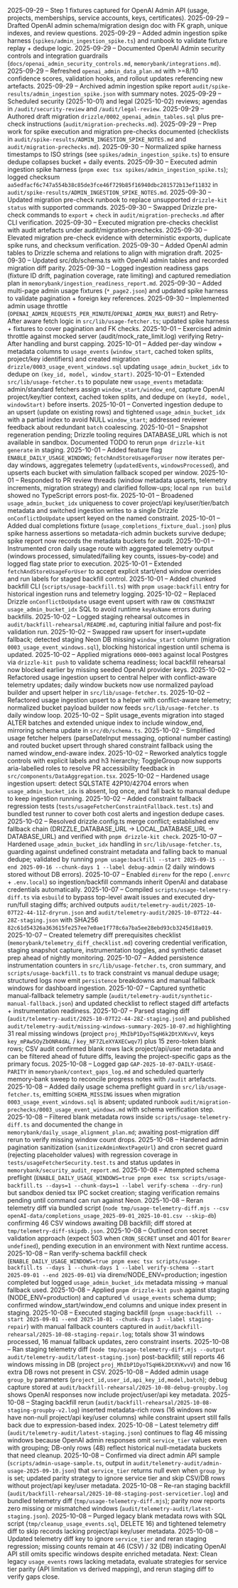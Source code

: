 2025-09-29 – Step 1 fixtures captured for OpenAI Admin API (usage, projects, memberships, service accounts, keys, certificates).
2025-09-29 – Drafted OpenAI admin schema/migration design doc with FK graph, unique indexes, and review questions.
2025-09-29 – Added admin ingestion spike harness (`spikes/admin_ingestion_spike.ts`) and runbook to validate fixture replay + dedupe logic.
2025-09-29 – Documented OpenAI Admin security controls and integration guardrails (`docs/openai_admin_security_controls.md`, `memorybank/integrations.md`).
2025-09-29 – Refreshed `openai_admin_data_plan.md` with >=8/10 confidence scores, validation hooks, and rollout updates referencing new artefacts.
2025-09-29 – Archived admin ingestion spike report `audit/spike-results/admin_ingestion_spike.json` with summary notes.
2025-09-29 – Scheduled security (2025-10-01) and legal (2025-10-02) reviews; agendas in `/audit/security-review` and `/audit/legal-review`.
2025-09-29 – Authored draft migration `drizzle/0002_openai_admin_tables.sql` plus pre-check instructions (`audit/migration-prechecks.md`).
2025-09-29 – Prep work for spike execution and migration pre-checks documented (checklists in `audit/spike-results/ADMIN_INGESTION_SPIKE_NOTES.md` and `audit/migration-prechecks.md`).
2025-09-30 – Normalized spike harness timestamps to ISO strings (see `spikes/admin_ingestion_spike.ts`) to ensure dedupe collapses bucket + daily events.
2025-09-30 – Executed admin ingestion spike harness (`pnpm exec tsx spikes/admin_ingestion_spike.ts`); logged checksum `aa5edfacf6c747a554b38c85de3fce46f729b85f16940dbc281572b13ef11832` in `audit/spike-results/ADMIN_INGESTION_SPIKE_NOTES.md`.
2025-09-30 – Updated migration pre-check runbook to replace unsupported `drizzle-kit status` with supported commands.
2025-09-30 – Swapped Drizzle pre-check commands to `export` + `check` in `audit/migration-prechecks.md` after CLI verification.
2025-09-30 – Executed migration pre-checks checklist with audit artefacts under audit/migration-prechecks.
2025-09-30 – Elevated migration pre-check evidence with deterministic exports, duplicate spike runs, and checksum verification.
2025-09-30 – Added OpenAI admin tables to Drizzle schema and relations to align with migration draft.
2025-09-30 – Updated src/db/schema.ts with OpenAI admin tables and recorded migration diff parity.
2025-09-30 – Logged ingestion readiness gaps (fixture ID drift, pagination coverage, rate limiting) and captured remediation plan in `memorybank/ingestion_readiness_report.md`.
2025-09-30 – Added multi-page admin usage fixtures (`*_page2.json`) and updated spike harness to validate pagination + foreign key references.
2025-09-30 – Implemented admin usage throttle (`OPENAI_ADMIN_REQUESTS_PER_MINUTE`/`OPENAI_ADMIN_MAX_BURST`) and Retry-After aware fetch logic in `src/lib/usage-fetcher.ts`; updated spike harness + fixtures to cover pagination and FK checks.
2025-10-01 – Exercised admin throttle against mocked server (audit/mock_rate_limit.log) verifying Retry-After handling and burst capping.
2025-10-01 – Added per-day window + metadata columns to `usage_events` (`window_start`, cached token splits, project/key identifiers) and created migration `drizzle/0003_usage_event_windows.sql` updating `usage_admin_bucket_idx` to dedupe on `(key_id, model, window_start)`.
2025-10-01 – Extended `src/lib/usage-fetcher.ts` to populate new `usage_events` metadata: admin/standard fetchers assign `window_start/window_end`, capture OpenAI project/key/tier context, cached token splits, and dedupe on `(keyId, model, windowStart)` before inserts.
2025-10-01 – Converted ingestion dedupe to an upsert (update on existing rows) and tightened `usage_admin_bucket_idx` with a partial index to avoid NULL `window_start`; addressed reviewer feedback about redundant `batch` coalescing.
2025-10-01 – Snapshot regeneration pending; Drizzle tooling requires DATABASE_URL which is not available in sandbox. Documented TODO to rerun `pnpm drizzle-kit generate` in staging.
2025-10-01 – Added feature flag `ENABLE_DAILY_USAGE_WINDOWS`; `fetchAndStoreUsageForUser` now iterates per-day windows, aggregates telemetry (`updatedEvents`, `windowsProcessed`), and upserts each bucket with simulation fallback scoped per window.
2025-10-01 – Responded to PR review threads (window metadata upserts, telemetry increments, migration strategy) and clarified follow-ups; local `npm run build` showed no TypeScript errors post-fix.
2025-10-01 – Broadened `usage_admin_bucket_idx` uniqueness to cover project/api key/user/tier/batch metadata and switched ingestion writes to a single Drizzle `onConflictDoUpdate` upsert keyed on the named constraint.
2025-10-01 – Added dual completions fixture (`usage_completions_fixture_dual.json`) plus spike harness assertions so metadata-rich admin buckets survive dedupe; spike report now records the metadata buckets for audit.
2025-10-01 – Instrumented cron daily usage route with aggregated telemetry output (windows processed, simulated/failing key counts, issues-by-code) and logged flag state prior to execution.
2025-10-01 – Extended `fetchAndStoreUsageForUser` to accept explicit start/end window overrides and run labels for staged backfill control.
2025-10-01 – Added chunked backfill CLI (`scripts/usage-backfill.ts`) with `pnpm usage:backfill` entry for historical ingestion runs and telemetry logging.
2025-10-02 – Replaced Drizzle `onConflictDoUpdate` usage event upsert with raw `ON CONSTRAINT usage_admin_bucket_idx` SQL to avoid runtime `keyAsName` errors during backfills.
2025-10-02 – Logged staging rehearsal outcomes in `audit/backfill-rehearsal/README.md`, capturing initial failure and post-fix validation run.
2025-10-02 – Swapped raw upsert for insert+update fallback; detected staging Neon DB missing `window_start` column (migration `0003_usage_event_windows.sql`), blocking historical ingestion until schema is updated.
2025-10-02 – Applied migrations `0000`-`0003` against local Postgres via `drizzle-kit push` to validate schema readiness; local backfill rehearsal now blocked earlier by missing seeded OpenAI provider keys.
2025-10-02 – Refactored usage ingestion upsert to central helper with conflict-aware telemetry updates; daily window buckets now use normalized payload builder and upsert helper in `src/lib/usage-fetcher.ts`.
2025-10-02 – Refactored usage ingestion upsert to a helper with conflict-aware telemetry; normalized bucket payload builder now feeds `src/lib/usage-fetcher.ts` daily window loop.
2025-10-02 – Split usage_events migration into staged ALTER batches and extended unique index to include window_end, mirroring schema update in `src/db/schema.ts`.
2025-10-02 – Simplified usage fetcher helpers (parseDateInput messaging, optional number casting) and routed bucket upsert through shared constraint fallback using the named window_end-aware index.
2025-10-02 – Reworked analytics toggle controls with explicit labels and h3 hierarchy; ToggleGroup now supports aria-labelled roles to resolve PR accessibility feedback in `src/components/DataAggregation.tsx`.
2025-10-02 – Hardened usage ingestion upsert: detect SQLSTATE 42P10/42704 errors when `usage_admin_bucket_idx` is absent, log once, and fall back to manual dedupe to keep ingestion running.
2025-10-02 – Added constraint fallback regression tests (`tests/usageFetcherConstraintFallback.test.ts`) and bundled test runner to cover both cost alerts and ingestion dedupe cases.
2025-10-02 – Resolved drizzle.config.ts merge conflict; established env fallback chain (DRIZZLE_DATABASE_URL → LOCAL_DATABASE_URL → DATABASE_URL) and verified with `pnpm drizzle-kit check`.
2025-10-07 – Hardened `usage_admin_bucket_idx` handling in `src/lib/usage-fetcher.ts`, guarding against undefined constraint metadata and falling back to manual dedupe; validated by running `pnpm usage:backfill --start 2025-09-15 --end 2025-09-16 --chunk-days 1 --label debug-admin` (2 daily windows stored without DB errors).
2025-10-07 – Enabled `direnv` for the repo (`.envrc` + `.env.local`) so ingestion/backfill commands inherit OpenAI and database credentials automatically.
2025-10-07 – Compiled `scripts/usage-telemetry-diff.ts` via `esbuild` to bypass top-level await issues and executed dry-run/full staging diffs; archived outputs `audit/telemetry-audit/2025-10-07T22-44-11Z-dryrun.json` and `audit/telemetry-audit/2025-10-07T22-44-28Z-staging.json` with SHA256 `82c61d54326a363615fe257ee7e0ae1f778c6a7ba5ee28ebd93cb3245d18a019`.
2025-10-07 – Created telemetry diff prerequisites checklist (`memorybank/telemetry_diff_checklist.md`) covering credential verification, staging snapshot capture, instrumentation toggles, and synthetic dataset prep ahead of nightly monitoring.
2025-10-07 – Added persistence instrumentation counters in `src/lib/usage-fetcher.ts`, cron summary, and `scripts/usage-backfill.ts` to track constraint vs manual dedupe usage; structured logs now emit `persistence` breakdowns and manual fallback windows for dashboard ingestion.
2025-10-07 – Captured synthetic manual-fallback telemetry sample (`audit/telemetry-audit/synthetic-manual-fallback.json`) and updated checklist to reflect staged diff artefacts + instrumentation readiness.
2025-10-07 – Parsed staging diff (`audit/telemetry-audit/2025-10-07T22-44-28Z-staging.json`) and published `audit/telemetry-audit/missing-windows-summary-2025-10-07.md` highlighting 31 real missing windows (project `proj_MhIbP1DyoTSqH6k2DtXVKvvV`, keys `key_mPAw5OyZbONR4dAL` / `key_NF7ZLeXYAXECwqv7`) plus 15 zero-token blank rows; CSV audit confirmed blank rows lack project/api/user metadata and can be filtered ahead of future diffs, leaving the project-specific gaps as the primary focus.
2025-10-08 – Logged gap `GAP-2025-10-07-DAILY-USAGE-PARITY` in `memorybank/context_gaps_log.md` and scheduled quarterly memory-bank sweep to reconcile progress notes with `/audit` artefacts.
2025-10-08 – Added daily usage schema preflight guard in `src/lib/usage-fetcher.ts`, emitting `SCHEMA_MISSING` issues when migration `0003_usage_event_windows.sql` is absent; updated runbook `audit/migration-prechecks/0003_usage_event_windows.md` with schema verification step.
2025-10-08 – Filtered blank metadata rows inside `scripts/usage-telemetry-diff.ts` and documented the change in `memorybank/daily_usage_alignment_plan.md`; awaiting post-migration diff rerun to verify missing window count drops.
2025-10-08 – Hardened admin pagination sanitization (`sanitizeAdminNextPageUrl`) and cron secret guard (rejecting placeholder values) with regression coverage in `tests/usageFetcherSecurity.test.ts` and status updates in `memorybank/security_audit_report.md`.
2025-10-08 – Attempted schema preflight (`ENABLE_DAILY_USAGE_WINDOWS=true pnpm exec tsx scripts/usage-backfill.ts --days=1 --chunk-days=1 --label verify-schema --dry-run`) but sandbox denied tsx IPC socket creation; staging verification remains pending until command can run against Neon.
2025-10-08 – Reran telemetry diff via bundled script (`node tmp/usage-telemetry-diff.mjs --csv openAI-data/completions_usage_2025-09-01_2025-10-01.csv --skip-db`) confirming 46 CSV windows awaiting DB backfill; diff stored at `tmp/telemetry-diff-skipdb.json`.
2025-10-08 – Outlined cron secret validation approach (expect 503 when `CRON_SECRET` unset and 401 for `Bearer undefined`), pending execution in an environment with Next runtime access.
2025-10-08 – Ran verify-schema backfill check (`ENABLE_DAILY_USAGE_WINDOWS=true pnpm exec tsx scripts/usage-backfill.ts --days 1 --chunk-days 1 --label verify-schema --start 2025-09-01 --end 2025-09-01`) via direnv/NODE_ENV=production; ingestion completed but logged `usage_admin_bucket_idx` metadata missing → manual fallback used.
2025-10-08 – Applied `pnpm drizzle-kit push` against staging (NODE_ENV=production) and captured `\d usage_events` schema dump; confirmed window_start/window_end columns and unique index present in staging.
2025-10-08 – Executed staging backfill (`pnpm usage:backfill --start 2025-09-01 --end 2025-10-01 --chunk-days 3 --label staging-repair`) with manual fallback counters captured in `audit/backfill-rehearsal/2025-10-08-staging-repair.log`; totals show 31 windows processed, 16 manual fallback updates, zero constraint inserts.
2025-10-08 – Ran staging telemetry diff (`node tmp/usage-telemetry-diff.mjs --output audit/telemetry-audit/latest-staging.json`) post-backfill; still reports 46 windows missing in DB (project `proj_MhIbP1DyoTSqH6k2DtXVKvvV`) and now 16 extra DB rows not present in CSV.
2025-10-08 – Added admin usage `group_by` parameters (`project_id,user_id,api_key_id,model,batch`); debug capture stored at `audit/backfill-rehearsal/2025-10-08-debug-groupby.log` shows OpenAI responses now include project/user/api key metadata.
2025-10-08 – Staging backfill rerun (`audit/backfill-rehearsal/2025-10-08-staging-groupby-v2.log`) inserted metadata-rich rows (16 windows now have non-null project/api key/user columns) while constraint upsert still falls back due to expression-based index.
2025-10-08 – Latest telemetry diff (`audit/telemetry-audit/latest-staging.json`) continues to flag 46 missing windows because OpenAI admin responses omit `service_tier` values even with grouping; DB-only rows (48) reflect historical null-metadata buckets that need cleanup.
2025-10-08 – Confirmed via direct admin API sample (`scripts/admin-usage-sample.ts`, output in `audit/telemetry-audit/admin-usage-2025-09-10.json`) that `service_tier` returns null even when `group_by` is set; updated parity strategy to ignore service tier and skip CSV/DB rows without project/api key/user metadata.
2025-10-08 – Re-ran staging backfill (`audit/backfill-rehearsal/2025-10-08-staging-post-servicetier.log`) and bundled telemetry diff (`tmp/usage-telemetry-diff.mjs`); parity now reports zero missing or mismatched windows (`audit/telemetry-audit/latest-staging.json`).
2025-10-08 – Purged legacy blank metadata rows with SQL script (`tmp/cleanup_usage_events.sql`, DELETE 16) and tightened telemetry diff to skip records lacking project/api key/user metadata.
2025-10-08 – Updated telemetry diff key to ignore `service_tier` and reran staging regression; missing counts remain at 46 (CSV) / 32 (DB) indicating OpenAI API still omits specific windows despite enriched metadata.
Next: Clean legacy `usage_events` rows lacking metadata, evaluate strategies for service tier parity (API limitation vs derived mapping), and rerun staging diff to verify gaps close.
